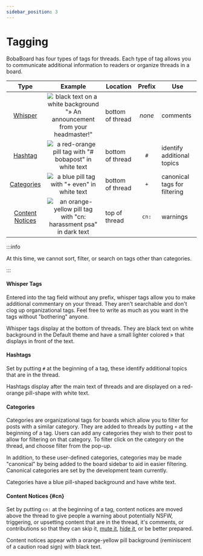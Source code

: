```yaml
---
sidebar_position: 3
---
```


# Tagging

BobaBoard has four types of tags for threads. Each type of tag allows you to
communicate additional information to readers or organize threads in a board.

|           Type            |                                         Example                                          | Location         | Prefix | Use                          |
| :-----------------------: | :--------------------------------------------------------------------------------------: | ---------------- | :----: | ---------------------------- |
| [Whisper](#whisper-tags)  | ![black text on a white background "» An announcement from your headmaster!"][whisper] | bottom of thread | _none_ | comments                     |
|   [Hashtag](#hashtags)    |            ![a red-orange pill tag with "# bobapost" in white text][hashtags]            | bottom of thread |  `#`   | identify additional topics   |
| [Categories](#categories) |                ![a blue pill tag with "+ even" in white text][categories]                | bottom of thread |  `+`   | canonical tags for filtering |
|  [Content Notices](#cn)   |         ![an orange-yellow pill tag with "cn: harassment psa" in dark text][cn]          | top of thread    | `cn:`  | warnings                     |

:::info

At this time, we cannot sort, filter, or search on tags other than categories.

:::

#### Whisper Tags

Entered into the tag field without any prefix, whisper tags allow you to make
additional commentary on your thread. They aren't searchable and don't clog up
organizational tags. Feel free to write as much as you want in the tags without
"bothering" anyone.

Whisper tags display at the bottom of threads. They are black text on white
background in the Default theme and have a small lighter colored » that displays
in front of the text.

#### Hashtags

Set by putting `#` at the beginning of a tag, these identify additional topics
that are in the thread.

Hashtags display after the main text of threads and are displayed on a
red-orange pill-shape with white text.

#### Categories

Categories are organizational tags for boards which allow you to filter for
posts with a similar category. They are added to threads by putting `+` at the
beginning of a tag. Users can add any categories they wish to their post to
allow for filtering on that category. To filter click on the category on the
thread, and choose filter from the pop-up.

In addition, to these user-defined categories, categories may be made
"canonical" by being added to the board sidebar to aid in easier filtering.
Canonical categories are set by the development team currently.

Categories have a blue pill-shaped background and have white text.

#### Content Notices {#cn}

Set by putting `cn:` at the beginning of a tag, content notices are moved above
the thread to give people a warning about potentially NSFW, triggering, or
upsetting content that are in the thread, it's comments, or contributions so
that they can skip it, [mute it](/docs/users/howto/threads#thread-menu),
[hide it](/docs/users/howto/threads#thread-menu), or be better prepared.

Content notices appear with a orange-yellow pill background (reminiscent of a
caution road sign) with black text.

[whisper]: /img/userguide/tagging/whisper.png
[hashtags]: /img/userguide/tagging/hashtags.png
[categories]: /img/userguide/tagging/categories.png
[cn]: /img/userguide/tagging/contentnotice.png

